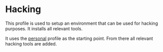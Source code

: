 # Hacking
This profile is used to setup an environment that can be used for hacking purposes. It installs all relevant tools.

It uses the [personal](../personal/) profile as the starting point. From there all relevant hacking tools are added.
